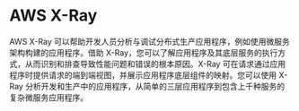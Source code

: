 # AWS X-Ray
AWS X-Ray 可以帮助开发人员分析与调试分布式生产应用程序，例如使用微服务架构构建的应用程序。借助 X-Ray，您可以了解应用程序及其底层服务的执行方式，从而识别和排查导致性能问题和错误的根本原因。X-Ray 可在请求通过应用程序时提供请求的端到端视图，并展示应用程序底层组件的映射。您可以使用 X-Ray 分析开发和生产中的应用程序，从简单的三层应用程序到包含上千种服务的复杂微服务应用程序。